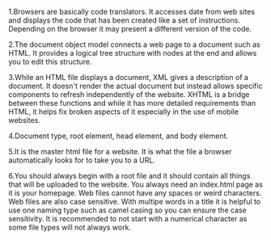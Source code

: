 1.Browsers are basically code translators. It accesses date from web sites and displays the code that has been created like a set of instructions. Depending on the browser it may present a different version of the code.

2.The document object model connects a web page to a document such as HTML. It provides a logical tree structure with nodes at the end and allows you to edit this structure.

3.While an HTML file displays a document, XML gives a description of a document. It doesn't render the actual document but instead allows specific components to refresh independently of the website. XHTML is a bridge between these functions and while it has more detailed requirements than HTML, it helps fix broken aspects of it especially in the use of mobile websites. 

4.Document type, root element, head element, and body element.

5.It is the master html file for a website. It is what the file a browser automatically looks for to take you to a URL.

6.You should always begin with a root file and it should contain all things that will be uploaded to the website. You always need an index.html page as it is your homepage. Web files cannot have any spaces or weird characters. Web files are also case sensitive. With multipe words in a title it is helpful to use one naming type such as camel casing so you can ensure the case sensitivity. It is recommended to not start with a numerical character as some file types will not always work.
